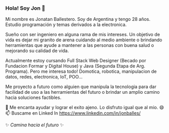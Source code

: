 ### Hola! Soy Jon 👋
Mi nombre es Jonatan Ballestero. Soy de Argentina y tengo 28 años. Estudio programación y temas derivados a la electronica.

Sueño con ser ingeniero en alguna rama de mis intereses. Un objetivo de vida es dejar mi granito de arena cuidando al medio ambiente o brindando herramientas que ayude a mantener a las personas con buena salud o mejorando su calidad de vida. 

Actualmente estoy cursando Full Stack Web Designer (Becado por Fundacion Formar y Digital House) y Java (Segunda Etapa de Arg. Programa). Pero me interesa todo! Domotica, robotica, manipulacion de datos, redes, electronica, IoT, POO...

Me proyecto a futuro como alguien que manipula la tecnologia para dar facilidad de uso a las herramientas del futuro o brindar un amplio camino hacia soluciones factibles.

💬 Me encanta ayudar y lograr el exito ajeno. Lo disfruto igual que al mio. 😄
📫 Buscame en Linked In https://www.linkedin.com/in/jonballes/

✨ _Camina hacia el futuro_ ✨
